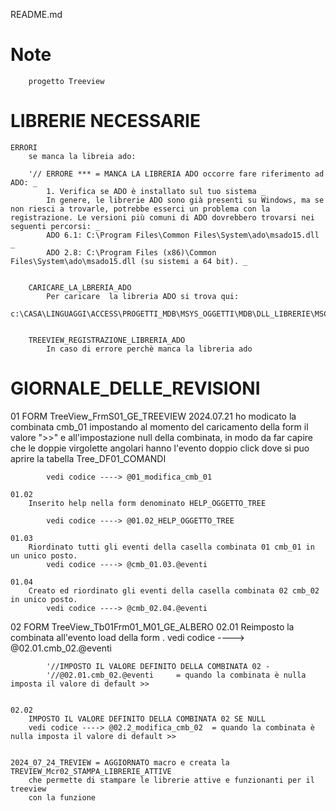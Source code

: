 README.md

# Note
		progetto Treeview

# LIBRERIE NECESSARIE
	ERRORI
		se manca la libreia ado:

		'// ERRORE *** = MANCA LA LIBRERIA ADO occorre fare riferimento ad ADO: _
			1. Verifica se ADO è installato sul tuo sistema _
			In genere, le librerie ADO sono già presenti su Windows, ma se non riesci a trovarle, potrebbe esserci un problema con la registrazione. Le versioni più comuni di ADO dovrebbero trovarsi nei seguenti percorsi: _
			ADO 6.1: C:\Program Files\Common Files\System\ado\msado15.dll _
			ADO 2.8: C:\Program Files (x86)\Common Files\System\ado\msado15.dll (su sistemi a 64 bit). _


		CARICARE_LA_LBRERIA_ADO
			Per caricare  la libreria ADO si trova qui:
	   	c:\CASA\LINGUAGGI\ACCESS\PROGETTI_MDB\MSYS_OGGETTI\MDB\DLL_LIBRERIE\MSCOMCTL.OCX


		TREEVIEW_REGISTRAZIONE_LIBRERIA_ADO
			In caso di errore perchè manca la libreria ado 

	
# GIORNALE_DELLE_REVISIONI
01 FORM TreeView_FrmS01_GE_TREEVIEW
	2024.07.21
		ho modicato la combinata cmb_01 impostando al momento del caricamento della form
		il valore ">>" e all'impostazione null della combinata, in modo da far capire che le doppie
		virgolette angolari hanno l'evento doppio click dove si puo aprire la tabella Tree_DF01_COMANDI
			
			vedi codice ----> @01_modifica_cmb_01

	01.02
		Inserito help nella form denominato HELP_OGGETTO_TREE

			vedi codice ----> @01.02_HELP_OGGETTO_TREE

	01.03
		Riordinato tutti gli eventi della casella combinata 01 cmb_01 in un unico posto.
			vedi codice ----> @cmb_01.03.@eventi

	01.04
		Creato ed riordinato gli eventi della casella combinata 02 cmb_02 in unico posto.
			vedi codice ----> @cmb_02.04.@eventi
			
02 FORM TreeView_Tb01Frm01_M01_GE_ALBERO
	02.01
		Reimposto la combinata all'evento load della form .
		vedi codice ----> @02.01.cmb_02.@eventi

		    '//IMPOSTO IL VALORE DEFINITO DELLA COMBINATA 02 -
		    '//@02.01.cmb_02.@eventi	 = quando la combinata è nulla imposta il valore di default >>
		    

	02.02
		IMPOSTO IL VALORE DEFINITO DELLA COMBINATA 02 SE NULL 
		vedi codice ----> @02.2_modifica_cmb_02	 = quando la combinata è nulla imposta il valore di default >>

	
	2024_07_24_TREVIEW = AGGIORNATO macro e creata la TREVIEW_Mcr02_STAMPA_LIBRERIE_ATTIVE
		che permette di stampare le librerie attive e funzionanti per il treeview
		con la funzione



